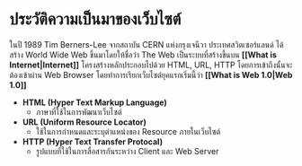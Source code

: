 # ประวัติความเป็นมาของเว็บไซต์
ในปี 1989 Tim Berners-Lee จากสถาบัน CERN แห่งกรุงเจนีวา ประเทศสวิตเซอร์แลนด์ ได้สร้าง World Wide Web ขึ้นมาโดยให้ชื่อว่า The Web เป็นระบบที่สร้างขึ้นบน **[[What is Internet|Internet]]** โครงสร้างหลักประกอบไปด้วย HTML, URL, HTTP โดยการเข้าถึงนั้นจะต้องเข้าผ่าน Web Browser โดยทำการเรียกเว็บไซต์ยุคแรกเริ่มนี้ว่า **[[What is Web 1.0|Web 1.0]]** 

- **HTML (Hyper Text Markup Language)** 
	- ภาษาที่ใช้ในการพัฒนาเว็บไซต์
- **URL (Uniform Resource Locator)** 
	- ใช้ในการกำหนดและระบุตำแหน่งของ Resource ภายในเว็บไซต์
- **HTTP (Hyper Text Transfer Protocal)** 
	- รูปแบบที่ใช้ในการสื่อสารกันระหว่าง Client และ Web Server
